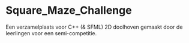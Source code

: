 # Square_Maze_Challenge

Een verzamelplaats voor C++ (& SFML) 2D doolhoven gemaakt door de leerlingen voor een semi-competitie.
